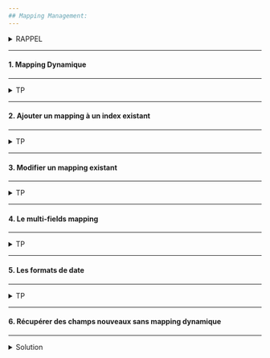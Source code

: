 ```yaml
---
## Mapping Management:
---
```


<details>
<summary>RAPPEL</summary>

* Le mapping décrit la structure des documents (champs et types de données).
* Similaire au schéma d'une table en base de données relationnel.

<img src="https://i.ibb.co/cvSPZVR/01-Screenshot-from-2021-03-18-09-40-46.png" width="80%">

Il existe deux types de mapping :

* Mapping explicite (statique)  : défini par l'utilisateur.
* Mapping implicite (dynamique) : généré par Elasticsearch qui inspecte les données lors de leur chargement et essaye de leur trouver un type.

Les deux approches peuvent être combinées pour un même index.

</details>

---
#### 1. Mapping Dynamique
--- 
<details>
<summary>TP</summary>


##### :arrow_forward: Récupérer le mapping

```
GET /products/_mapping
```

<img src="https://i.ibb.co/BVp6hrW/028-Screenshot-2021-03-17-Elastic-Kibana.png" width="50%">


</details>

---
#### 2. Ajouter un mapping à un index existant
---

<details>
<summary>TP</summary>

##### :arrow_forward: Ajouter un mapping pour le champ `discount` de type double

Ajout d'un nouveau champ :
```
PUT /products/_mapping
{
  "properties": {
    "discount": {
      "type": "double"
    }
  }
}
```

##### :arrow_forward: Vérifier le nouveau mapping
```
GET /products/_mapping
```

<img src="https://i.ibb.co/93zyKNX/029-Screenshot-2021-03-17-Elastic-Kibana.png" width="40%">

Ceci est un exemple simple d'une approche hybride, on laisse Elasticsearch inférer le mapping, puis on affine.

</details>


---
#### 3. Modifier un mapping existant
---
<details>
<summary>TP</summary>

* On peut imaginer un identifiant de produit qui va contenir des lettres dorénavent.
* On peut vouloir utiliser cet identifiant en tant que keyword pour des aggrégations.
* etc...

Dans Elasticsearch il n'est pas toujours possible de modifier le mapping d'un champ.
Essayons de changer le type du champ `discout` à text :

[A compléter...](https://www.elastic.co/guide/en/elasticsearch/reference/current/text.html)


<img src="https://i.ibb.co/rxFtGsG/02-Screenshot-2021-03-18-Elastic-Kibana.png" width="60%">

Conclusion :   
La solution est (malheureusement) de ré-indexer les documents dans un nouvel index !). 


##### :arrow_forward: Suppression de l'index
```
DELETE /products
```

##### :arrow_forward: Creation de l'index avec mapping explicite 

Pour cela on doit explicitement désactiver le flag "dynamic"   

```
PUT /products
{
  "mappings": {
    "dynamic": false,
    "properties": {
      "in_stock": {
        "type": "integer"
      },
      "is_active": {
        "type": "boolean"
      },
      "price": {
        "type": "integer"
      },
      "sold": {
        "type": "long"
      }
    }
  }
}
```

Vérifions notre index :

<img src="https://i.ibb.co/hHLJv03/030-Screenshot-2021-03-17-Elastic-Kibana.png" width="30%">

</details>


---
#### 4. Le multi-fields mapping
---
<details>
<summary>TP</summary>

Le mapping d'un champ peut être multiple. Par exemple, un champ text peut également être défini en tant que keyword.

##### :arrow_forward: Ajouter le mapping
```
PUT /products/_mapping
{
  "properties": {
    "description": {
      "type": "text"
    },
    "name": {
      "type": "text",
      "fields": {
        "keyword": {
          "type": "keyword"
        }
      }
    },
    "tags": {
      "type": "text",
      "fields": {
        "keyword": {
          "type": "keyword"
        }
      }
    }
  }
}
```

##### :arrow_forward: Récupérer le mapping
```
GET /products/_mapping
```

Vérifions notre index :

<img src="https://i.ibb.co/qgpmLZs/031-Screenshot-2021-03-17-Elastic-Kibana.png" width="30%">

</details>


---
#### 5. Les formats de date
---
<details>
<summary>TP</summary>

Les dates peuvent spécifiées de trois manières différentes :
* Des chaines de caractères formattées.
* Timestamp en millisecondes (depuis le 1er Janvier 1970).
* Timestamp en secondes (depuis le 1er Janvier 1970).

Toutes les dates sont stockées en millisecondes (depuis le 1er Janvier 1970).

<img src="https://i.ibb.co/8PW1r2S/03-Screenshot-from-2021-03-18-10-26-16.png" width="80%">

##### :arrow_forward: Mapping de date avec le format `year`

Ajouter un mapping de type date au format year :
```
PUT /products/_mapping
{
  "properties": {
    "created": {
      "type": "date",
      "format": "year"
    }
  }
}
```

![032-Screenshot-2021-03-17-Elastic-Kibana](https://user-images.githubusercontent.com/73080397/182432635-6b9e46a5-222a-4203-8af3-c99a3839b22b.png)



##### :arrow_forward: Mapping de date avec le format `strict_year`
```
PUT /products/_mapping
{
  "properties": {
    "created": {
      "type": "date",
      "format": "strict_year"
    }
  }
}
```

<img src="https://i.ibb.co/85sCZVw/033-Screenshot-2021-03-17-Elastic-Kibana.png" width="80%">

Il faut ré-indexer !

##### :arrow_forward: Mapping explicite de date avec le format par défault
```
PUT /products/_mapping
{
  "properties": {
    "created": {
      "type": "date",
      "format": "strict_date_optional_time||epoch_millis"
    }
  }
}
```

Référence :  
https://www.elastic.co/guide/en/elasticsearch/reference/current/mapping-date-format.html 

##### :arrow_forward: Mapping explicite de date avec format de date et heure optionnelle
```
PUT /products/_mapping
{
  "properties": {
    "created": {
      "type": "date",
      "format": "yyyy/MM/dd HH:mm:ss||yyyy/MM/dd"
    }
  }
}
```

</details>

---
#### 6. Récupérer des champs nouveaux sans mapping dynamique
---
<details>
<summary>Solution</summary>
  
- Supposons que l'on rajoute un mapping explicitement pour un champ nouveau.
  Ce mapping est donc statique. Cela peut être à l'origine d'un conflit temporaire avec le mapping dynamique déjà existant. 
  Pour dépasser ce souci, nous allons explorer une méthode simple de résolution de conflits dans ce cas. 

##### :arrow_forward: Ajouter un document de test
```
PUT /products/_doc/2000
{
  "description": "Test",
  "discount": 20
}
```

##### :arrow_forward: Ajouter un mapping pour le champ `discount` de type entier
```
PUT /products/_mapping
{
  "properties": {
    "discount": {
      "type": "integer"
    }
  }
}
```

<img src="https://i.ibb.co/Dr4pc1m/037-Screenshot-2021-03-17-Elastic-Kibana.png" width="30%">

##### :arrow_forward: Requêter le champ `description`
```
GET /products/_search
{
  "query": {
    "match": {
      "description": "Test"
    }
  }
}
```

<img src="https://i.ibb.co/ZNYvTPC/038-Screenshot-2021-03-17-Elastic-Kibana.png" width="30%">

##### :arrow_forward: Requêter le champ `discount`
```
GET /products/_search
{
  "query": {
    "term": {
      "discount": 20
    }
  }
}
```
- Que remarquez vous ?

<img src="https://i.ibb.co/5W8hRmq/039-Screenshot-2021-03-17-Elastic-Kibana.png" width="30%">

##### :arrow_forward: Récupérer le nouveau mapping pour les documents
```
POST /products/_update_by_query?conflicts=proceed
```

Référence : 
https://www.elastic.co/guide/en/elasticsearch/reference/current/docs-update-by-query.html

Refaire la recherche précédente et vérifier si maintenant il y a des résultats.

##### :arrow_forward: Suppression du document de test
```
DELETE /products/_doc/2000
```

<img src="https://i.ibb.co/nkZ5wH5/040-Screenshot-2021-03-17-Elastic-Kibana.png" width="30%">

</details>

